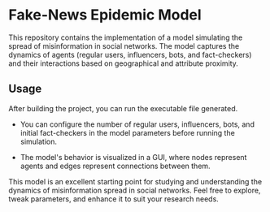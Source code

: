 # Fake-News Epidemic Model

This repository contains the implementation of a model simulating the spread of misinformation in social networks. The model captures the dynamics of agents (regular users, influencers, bots, and fact-checkers) and their interactions based on geographical and attribute proximity.

## Usage

After building the project, you can run the executable file generated.

- You can configure the number of regular users, influencers, bots, and initial fact-checkers in the model parameters before running the simulation.

- The model's behavior is visualized in a GUI, where nodes represent agents and edges represent connections between them.

This model is an excellent starting point for studying and understanding the dynamics of misinformation spread in social networks. Feel free to explore, tweak parameters, and enhance it to suit your research needs.
